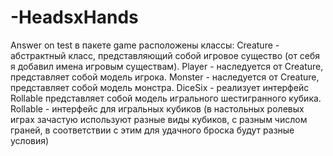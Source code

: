 # -HeadsxHands
Answer on test
в пакете game расположены классы:
  Creature - абстрактный класс, представляющий собой игровое существо (от себя я добавил имена игровым существам).
  Player - наследуется от Creature, представляет собой модель игрока.
  Monster - наследуется от Creature, представляет собой модель монстра.
  DiceSix - реализует интерфейс Rollable представляет собой модель игрального шестигранного кубика.
  Rollable - интерфейс для игральных кубиков (в настольных ролевых играх зачастую используют разные виды кубиков, с разным числом граней, в соответствии с этим для удачного броска будут разные условия)
